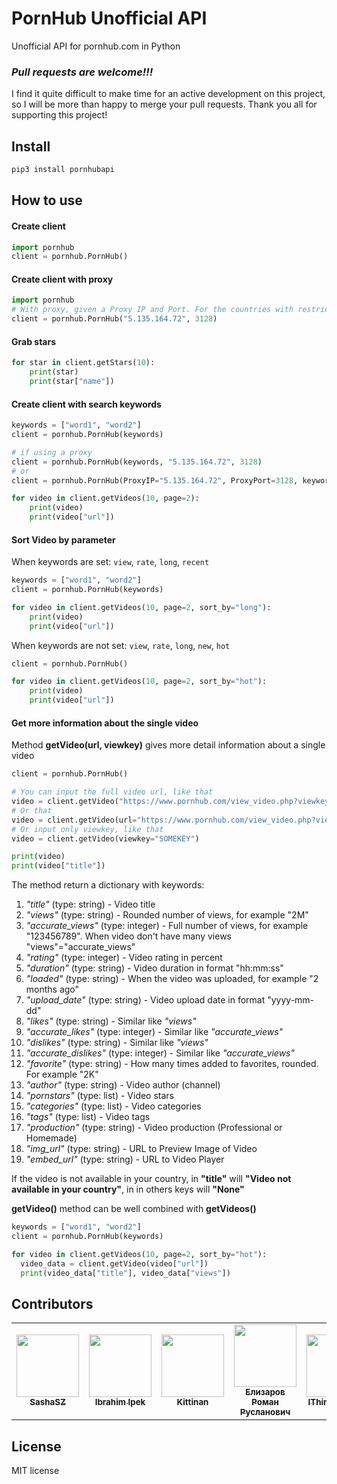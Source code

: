 # PornHub Unofficial API

Unofficial API for pornhub.com in Python

### *Pull requests are welcome!!!*

I find it quite difficult to make time for an active development on this project, so I will be more than happy to merge your pull requests. Thank you all for supporting this project!

## Install

```bash
pip3 install pornhubapi
```

## How to use

#### Create client

```python
import pornhub
client = pornhub.PornHub()
```

#### Create client with proxy

```python
import pornhub
# With proxy, given a Proxy IP and Port. For the countries with restricted access like Turkey, etc.
client = pornhub.PornHub("5.135.164.72", 3128)
```

#### Grab stars

```python
for star in client.getStars(10):
    print(star)
    print(star["name"])
```

#### Create client with search keywords

```python
keywords = ["word1", "word2"]
client = pornhub.PornHub(keywords)

# if using a proxy
client = pornhub.PornHub(keywords, "5.135.164.72", 3128)
# or
client = pornhub.PornHub(ProxyIP="5.135.164.72", ProxyPort=3128, keywords=["word1", "word2"])

for video in client.getVideos(10, page=2):
    print(video)
    print(video["url"])
```

#### Sort Video by parameter

When keywords are set: `view`, `rate`, `long`, `recent` 
```python
keywords = ["word1", "word2"]
client = pornhub.PornHub(keywords)

for video in client.getVideos(10, page=2, sort_by="long"):
    print(video)
    print(video["url"])
```

When keywords are not set: `view`, `rate`, `long`, `new`, `hot`
```python
client = pornhub.PornHub()

for video in client.getVideos(10, page=2, sort_by="hot"):
    print(video)
    print(video["url"])
```

#### Get more information about the single video

Method **getVideo(url, viewkey)** gives more detail information about a single video

```python
client = pornhub.PornHub()

# You can input the full video url, like that
video = client.getVideo("https://www.pornhub.com/view_video.php?viewkey=SOMEKEY")
# Or that
video = client.getVideo(url="https://www.pornhub.com/view_video.php?viewkey=SOMEKEY")
# Or input only viewkey, like that
video = client.getVideo(viewkey="SOMEKEY")

print(video)
print(video["title"])
```

The method return a dictionary with keywords:
1. *"title"* (type: string) - Video title
2. *"views"* (type: string) - Rounded number of views, for example "2M"
3. *"accurate_views"* (type: integer) - Full number of views, for example "123456789". When video don't have many views "views"="accurate_views"
4. *"rating"* (type: integer) - Video rating in percent
5. *"duration"* (type: string) - Video duration in format "hh:mm:ss"
6. *"loaded"* (type: string) - When the video was uploaded, for example "2 months ago"
7. *"upload_date"* (type: string) - Video upload date in format "yyyy-mm-dd"
8. *"likes"* (type: string) - Similar like *"views"*
9. *"accurate_likes"* (type: integer) - Similar like *"accurate_views"*
10. *"dislikes"* (type: string) - Similar like *"views"*
11. *"accurate_dislikes"* (type: integer) - Similar like *"accurate_views"*
12. *"favorite"* (type: string) - How many times added to favorites, rounded. For example "2K"
13. *"author"* (type: string) - Video author (channel)
14. *"pornstars"* (type: list) - Video stars
15. *"categories"* (type: list) - Video categories
16. *"tags"* (type: list) - Video tags
17. *"production"* (type: string) - Video production (Professional or Homemade)
18. *"img_url"* (type: string) - URL to Preview Image of Video
19. *"embed_url"* (type: string) - URL to Video Player

If the video is not available in your country, in **"title"** will **"Video not available in your country"**, in in others keys will **"None"**

**getVideo()** method can be well combined with **getVideos()**
```python
keywords = ["word1", "word2"]
client = pornhub.PornHub(keywords)

for video in client.getVideos(10, page=2, sort_by="hot"):
  video_data = client.getVideo(video["url"])
  print(video_data["title"], video_data["views"])
```

## Contributors

<table>
  <tr>
    <td align="center"><a href="https://github.com/SashaSZ"><img src="https://avatars.githubusercontent.com/u/88130296?v=4" width="100px;" alt=""/><br /><sub><b>SashaSZ</b></sub></a><br /></td>
    <td align="center"><a href="https://github.com/CprogrammerIbrahim"><img src="https://avatars1.githubusercontent.com/u/40497100?s=400&v=4" width="100px;" alt=""/><br /><sub><b>Ibrahim Ipek</b></sub></a><br /></td>
    <td align="center"><a href="https://github.com/kittinan"><img src="https://avatars0.githubusercontent.com/u/144775?s=400&v=4" width="100px;" alt=""/><br /><sub><b>Kittinan</b></sub></a><br /></td>
    <td align="center"><a href="https://github.com/fantomnotabene"><img src="https://avatars2.githubusercontent.com/u/9576189?s=460&u=7a9639ad287e7070220b22975dbab87b0228611f&v=4" width="100px;" alt=""/><br /><sub><b>Елизаров Роман Русланович</b></sub></a><br /></td>
    <td align="center"><a href="https://github.com/IThinkImOKAY"><img src="https://avatars3.githubusercontent.com/u/61555147?s=460&u=34c57df77de20121b0e298effe4092e32dd16ee1&v=4" width="100px;" alt=""/><br /><sub><b>IThinkImOKAY</b></sub></a><br /></td>
  </tr>
<table>

## License

MIT license
